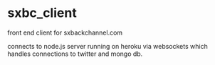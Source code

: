 sxbc_client
===========
front end client for sxbackchannel.com

connects to node.js server running on heroku via websockets which handles connections to twitter and mongo db.
